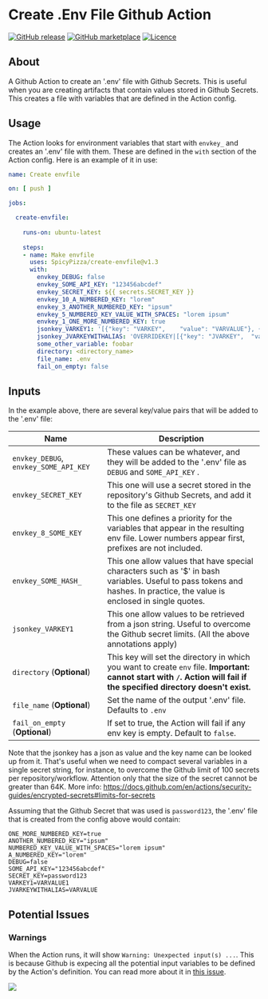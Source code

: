 # Create .Env File Github Action

[![GitHub
release](https://img.shields.io/github/release/SpicyPizza/create-envfile.svg?style=flat-square)](https://github.com/SpicyPizza/create-envfile/releases/latest)
[![GitHub
marketplace](https://img.shields.io/badge/marketplace-create--env--file-blue?logo=github&style=flat-square)](https://github.com/marketplace/actions/create-env-file)
[![Licence](https://img.shields.io/github/license/SpicyPizza/create-envfile)](https://github.com/SpicyPizza/create-envfile/blob/main/LICENSE)

## About

A Github Action to create an '.env' file with Github Secrets. This is useful
when you are creating artifacts that contain values stored in Github Secrets.
This creates a file with variables that are defined in the Action config.

## Usage

The Action looks for environment variables that start with `envkey_` and creates
an '.env' file with them. These are defined in the `with` section of the Action
config. Here is an example of it in use:

```yml
name: Create envfile

on: [ push ]

jobs:

  create-envfile:
 
    runs-on: ubuntu-latest
 
    steps:
    - name: Make envfile
      uses: SpicyPizza/create-envfile@v1.3
      with:
        envkey_DEBUG: false
        envkey_SOME_API_KEY: "123456abcdef"
        envkey_SECRET_KEY: ${{ secrets.SECRET_KEY }}
        envkey_10_A_NUMBERED_KEY: "lorem"
        envkey_3_ANOTHER_NUMBERED_KEY: "ipsum"
        envkey_5_NUMBERED_KEY_VALUE_WITH_SPACES: "lorem ipsum"
        envkey_1_ONE_MORE_NUMBERED_KEY: true
        jsonkey_VARKEY1: '[{"key": "VARKEY",	"value": "VARVALUE"}, {	"key": "VARKEY1",	"value": "VARVALUE1"}, {	"key": "VARKEY2",	"value": "VARVALUE2"}]'
        jsonkey_JVARKEYWITHALIAS: 'OVERRIDEKEY|[{"key": "JVARKEY",	"value": "VARVALUE"}, {"key": "OVERRIDEKEY",	"value": "VARVALUE"}, {	"key": "JVARKEY1",	"value": "VARVALUE1"}, {	"key": "JVARKEY2",	"value": "VARVALUE2"}, {	"key": "JVARKEYSPACE",	"value": "VAR KEY SPACE"}, {	"key": "JVARKEYVAR",	"value": "$VAR"}, {	"key": "JVARKEYLITERAL",	"value": "$VA%%%R"}]'
        some_other_variable: foobar
        directory: <directory_name>
        file_name: .env
        fail_on_empty: false
```

## Inputs

In the example above, there are several key/value pairs that will be added to
the '.env' file:

| Name                                  | Description                                                                                                                                                              |
| ------------------------------------- | ------------------------------------------------------------------------------------------------------------------------------------------------------------------------ |
| `envkey_DEBUG`, `envkey_SOME_API_KEY` | These values can be whatever, and they will be added to the '.env' file as `DEBUG` and `SOME_API_KEY` .                                                                  |
| `envkey_SECRET_KEY`                   | This one will use a secret stored in the repository's Github Secrets, and add it to the file as  `SECRET_KEY`                                                            |
| `envkey_8_SOME_KEY`                   | This one defines a priority for the variables that appear in the resulting env file. Lower numbers appear first, prefixes are not included.                              |
| `envkey_SOME_HASH_`                   | This one allow values that have special characters such as '$' in bash variables. Useful to pass tokens and hashes. In practice, the value is enclosed in single quotes. |
| `jsonkey_VARKEY1`                     | This one allow values to be retrieved from a json string. Useful to overcome the Github secret limits. (All the above annotations apply)                                 |
| `directory` (**Optional**)            | This key will set the directory in which you want to create `env` file. **Important: cannot start with `/`. Action will fail if the specified directory doesn't exist.** |
| `file_name` (**Optional**)            | Set the name of the output '.env' file. Defaults to `.env`                                                                                                               |
| `fail_on_empty` (**Optional**)        | If set to true, the Action will fail if any env key is empty. Default to `false`.                                                                                        |

Note that the jsonkey has a json as value and the key name can be looked up from
it. That's useful when we need to compact several variables in a single secret
string, for instance, to overcome the Github limit of 100 secrets per
repository/workflow. Attention only that the size of the secret cannot be
greater than 64K.
More info: https://docs.github.com/en/actions/security-guides/encrypted-secrets#limits-for-secrets

Assuming that the Github Secret that was used is `password123`, the '.env' file
that is created from the config above would contain:

```text
ONE_MORE_NUMBERED_KEY=true
ANOTHER_NUMBERED_KEY="ipsum"
NUMBERED_KEY_VALUE_WITH_SPACES="lorem ipsum"
A_NUMBERED_KEY="lorem"
DEBUG=false
SOME_API_KEY="123456abcdef"
SECRET_KEY=password123
VARKEY1=VARVALUE1
JVARKEYWITHALIAS=VARVALUE
```

## Potential Issues

### Warnings

When the Action runs, it will show `Warning: Unexpected input(s) ...`. This is
because Github is expecing all the potential input variables to be defined by
the Action's definition. You can read more about it in [this
issue](https://github.com/SpicyPizza/create-envfile/issues/10).

![](https://user-images.githubusercontent.com/12802646/106284483-594e2300-6254-11eb-9e5d-3a6426da0435.png)
